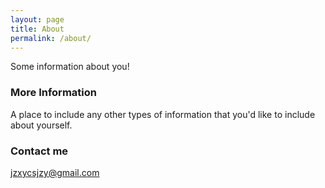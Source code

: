 ```yaml
---
layout: page
title: About
permalink: /about/
---
```


Some information about you!

### More Information

A place to include any other types of information that you'd like to include about yourself.

### Contact me

[jzxycsjzy@gmail.com](mailto:jzxycsjzy@gmail.com)
